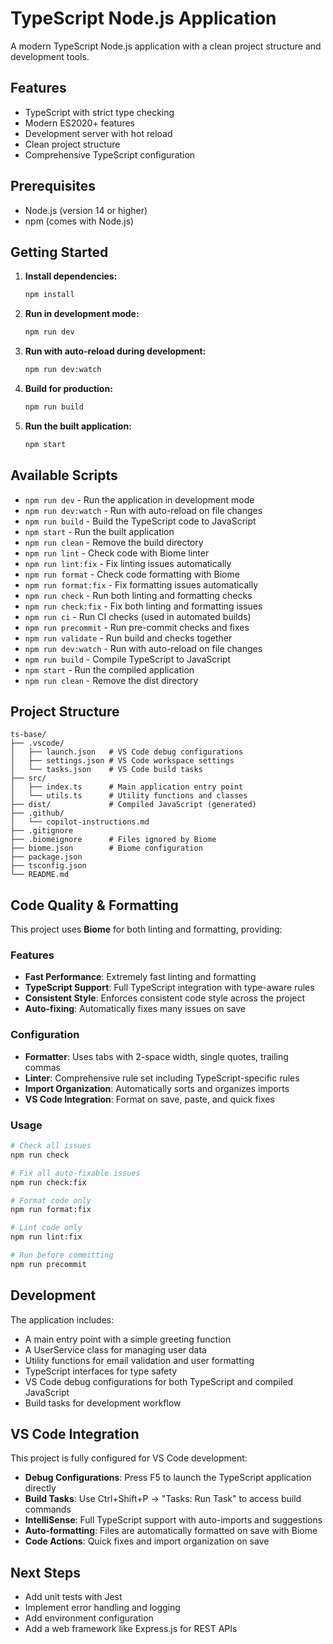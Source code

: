 # TypeScript Node.js Application

A modern TypeScript Node.js application with a clean project structure and development tools.

## Features

- TypeScript with strict type checking
- Modern ES2020+ features
- Development server with hot reload
- Clean project structure
- Comprehensive TypeScript configuration

## Prerequisites

- Node.js (version 14 or higher)
- npm (comes with Node.js)

## Getting Started

1. **Install dependencies:**

   ```bash
   npm install
   ```

2. **Run in development mode:**

   ```bash
   npm run dev
   ```

3. **Run with auto-reload during development:**

   ```bash
   npm run dev:watch
   ```

4. **Build for production:**

   ```bash
   npm run build
   ```

5. **Run the built application:**
   ```bash
   npm start
   ```

## Available Scripts

- `npm run dev` - Run the application in development mode
- `npm run dev:watch` - Run with auto-reload on file changes
- `npm run build` - Build the TypeScript code to JavaScript
- `npm start` - Run the built application
- `npm run clean` - Remove the build directory
- `npm run lint` - Check code with Biome linter
- `npm run lint:fix` - Fix linting issues automatically
- `npm run format` - Check code formatting with Biome
- `npm run format:fix` - Fix formatting issues automatically
- `npm run check` - Run both linting and formatting checks
- `npm run check:fix` - Fix both linting and formatting issues
- `npm run ci` - Run CI checks (used in automated builds)
- `npm run precommit` - Run pre-commit checks and fixes
- `npm run validate` - Run build and checks together
- `npm run dev:watch` - Run with auto-reload on file changes
- `npm run build` - Compile TypeScript to JavaScript
- `npm start` - Run the compiled application
- `npm run clean` - Remove the dist directory

## Project Structure

```
ts-base/
├── .vscode/
│   ├── launch.json   # VS Code debug configurations
│   ├── settings.json # VS Code workspace settings
│   └── tasks.json    # VS Code build tasks
├── src/
│   ├── index.ts      # Main application entry point
│   └── utils.ts      # Utility functions and classes
├── dist/             # Compiled JavaScript (generated)
├── .github/
│   └── copilot-instructions.md
├── .gitignore
├── .biomeignore      # Files ignored by Biome
├── biome.json        # Biome configuration
├── package.json
├── tsconfig.json
└── README.md
```

## Code Quality & Formatting

This project uses **Biome** for both linting and formatting, providing:

### Features
- **Fast Performance**: Extremely fast linting and formatting
- **TypeScript Support**: Full TypeScript integration with type-aware rules
- **Consistent Style**: Enforces consistent code style across the project
- **Auto-fixing**: Automatically fixes many issues on save

### Configuration
- **Formatter**: Uses tabs with 2-space width, single quotes, trailing commas
- **Linter**: Comprehensive rule set including TypeScript-specific rules
- **Import Organization**: Automatically sorts and organizes imports
- **VS Code Integration**: Format on save, paste, and quick fixes

### Usage
```bash
# Check all issues
npm run check

# Fix all auto-fixable issues
npm run check:fix

# Format code only
npm run format:fix

# Lint code only
npm run lint:fix

# Run before committing
npm run precommit
```

## Development

The application includes:

- A main entry point with a simple greeting function
- A UserService class for managing user data
- Utility functions for email validation and user formatting
- TypeScript interfaces for type safety
- VS Code debug configurations for both TypeScript and compiled JavaScript
- Build tasks for development workflow

## VS Code Integration

This project is fully configured for VS Code development:

- **Debug Configurations**: Press F5 to launch the TypeScript application directly
- **Build Tasks**: Use Ctrl+Shift+P → "Tasks: Run Task" to access build commands
- **IntelliSense**: Full TypeScript support with auto-imports and suggestions
- **Auto-formatting**: Files are automatically formatted on save with Biome
- **Code Actions**: Quick fixes and import organization on save

## Next Steps

- Add unit tests with Jest
- Implement error handling and logging
- Add environment configuration
- Add a web framework like Express.js for REST APIs
